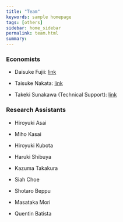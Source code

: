 ```yaml
---
title: "Team"
keywords: sample homepage
tags: [others]
sidebar: home_sidebar
permalink: team.html
summary:
---
```


### Economists

- Daisuke Fujii: [link](https://sites.google.com/site/fujii0622/home)

- Taisuke Nakata: [link](https://sites.google.com/site/taisukenakata/)

- Takeki Sunakawa (Technical Support): [link](https://tkksnk.github.io/)


### Research Assistants

- Hiroyuki Asai

- Miho Kasai

- Hiroyuki Kubota

- Haruki Shibuya

- Kazuma Takakura

- Siah Choe

- Shotaro Beppu

- Masataka Mori

- Quentin Batista
